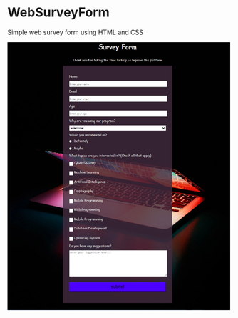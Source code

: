 # WebSurveyForm
Simple web survey form using HTML and CSS
<p float="left">
  <img src="SurveyForm.PNG" height="600" width="500">
</p>
